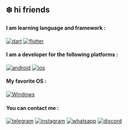 ## ❄️ hi friends
#### I am learning language and framework :
[![dart](https://img.shields.io/badge/-Dart-8bbff8?style=for-the-badge&logo=Dart&logoColor=063d6c)](https://dart.dev/)
[![flutter](https://img.shields.io/badge/-flutter-0a4cb3?style=for-the-badge&logo=flutter&logoColor=80baf7)](https://flutter.dev/)

#### I am a developer for the following platforms :
[![android](https://img.shields.io/badge/-android-024f05?style=for-the-badge&logo=android&logoColor=12fd25)](https://www.android.com/)
[![ios](https://img.shields.io/badge/-ios-201f1c?style=for-the-badge&logo=apple&logoColor=cac9c6)](https://www.apple.com/ios/ios-15/)

#### My favorite OS :
[![Windows](https://img.shields.io/badge/-manjaro-6cfd6d?style=for-the-badge&logo=manjaro&logoColor=027703)](https://manjaro.org/)

#### You can contact me :
[![telegram](https://img.shields.io/badge/-telegram-0e5673?style=for-the-badge&logo=telegram&logoColor=0f587b)]()
[![instagram](https://img.shields.io/badge/-instagram-950101?style=for-the-badge&logo=instagram&logoColor=fe8888)](https://www.instagram.com/yoones.baghaei)
[![whatsapp](https://img.shields.io/badge/-whatsapp-0e3b03?style=for-the-badge&logo=whatsapp&logoColor=52fc28)](https://api.whatsapp.com/send?phone=+989159306374)
[![discord](https://img.shields.io/badge/-discord-270a4a?style=for-the-badge&logo=discord&logoColor=bd8ff1)](https://discordapp.com/users/935509232340586556)



